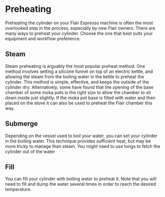 # Preheating

Preheating the cylinder on your Flair Espresso machine is often the most overlooked step in the process, especially by new Flair owners. There are many ways to preheat your cylinder. Choose the one that best suits your equipment and workflow preference.

## Steam
Steam preheating is arguably the most popular preheat method. One method involves setting a silicone funnel on top of an electric kettle, and allowing the steam from the boiling water in the kettle to preheat the cylinder. This method is simple, effective, and keeps the outside of the cylinder dry. Alternatively, some have found that the opening of the base chamber of some moka pots is the right size to allow the chamber to sit down inside just slightly. If the moka pot base is filled with water and then placed on the stove it can also be used to preheat the Flair chamber this way.

## Submerge
Depending on the vessel used to boil your water, you can set your cylinder in the boiling water. This technique provides sufficient heat, but may be more tricky to manage than steam. You might need to use tongs to fetch the cylinder out of the water

## Fill
You can fill your cylinder with boiling water to preheat it. Note that you will need to fill and dump the water several times in order to reach the desired temperature.
